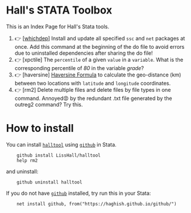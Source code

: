 # Hall's STATA Toolbox

This is an Index Page for Hall's Stata tools.

1. 👉 [[whichdep](/README_whichdep.md)] Install and update all specified `ssc` and `net` packages at once. Add this command at the beginning of the do file to avoid errors due to uninstalled dependencies after sharing the do file!
2. 👉 [xpctile] The `percentile` of a given `value` in a `variable`. What is the corresponding percentile of *80* in the variable *grade*?
3. 👉 [haversine] [Haversine Formula](https://en.wikipedia.org/wiki/Haversine_formula) to calculate the geo-distance (km) between two locations with `latitude` and `longitude` coordinates.
4. 👉 [rm2] Delete multiple files and delete files by file types in one command. Annoyed😡 by the redundant .txt file generated by the outreg2 command? Try this.


# How to install
You can install [`halltool`](https://github.com/LissHall/halltool) using [`github`](https://github.com/haghish/github) in Stata.

```{stata}
    github install LissHall/halltool
    help rm2
```

and uninstall:

```{stata}
    github uninstall halltool
```

If you do not have [`github`](https://github.com/haghish/github) installed, try run this in your Stata:

```{stata}
    net install github, from("https://haghish.github.io/github/")
```
